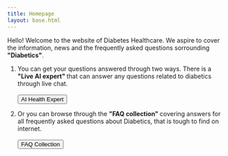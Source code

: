 ```yaml
---
title: Homepage
layout: base.html 
---
```

Hello! Welcome to the website of Diabetes Healthcare. We aspire to cover the information, news and the frequently asked questions sorrounding <strong>"Diabetics"</strong>.

1. You can get your questions answered through two ways. There is a <strong> "Live AI expert" </strong> that can answer any questions related to diabetics through live chat. <br/> <br/>
<a href= https://app.diabetes-healthcare.in><button class="button-28" role="button">AI Health Expert</button></a>

2. Or you can browse through the <strong> "FAQ collection" </strong> covering answers for all frequently asked questions about Diabetics, that is tough to find on internet. <br/> <br/>
<a href="/blog"> <button class="button-28" role="button">  FAQ Collection </button> </a> 
